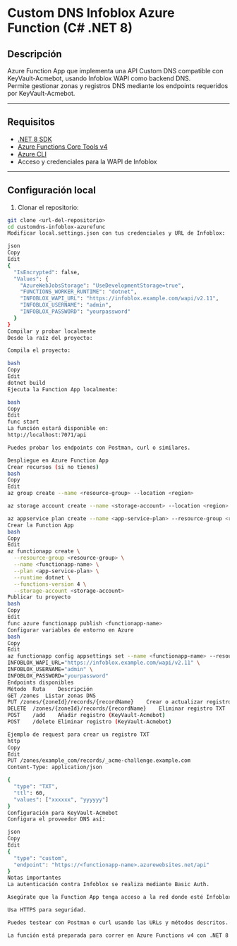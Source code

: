 # Custom DNS Infoblox Azure Function (C# .NET 8)

## Descripción

Azure Function App que implementa una API Custom DNS compatible con KeyVault-Acmebot, usando Infoblox WAPI como backend DNS.  
Permite gestionar zonas y registros DNS mediante los endpoints requeridos por KeyVault-Acmebot.

---

## Requisitos

- [.NET 8 SDK](https://dotnet.microsoft.com/en-us/download/dotnet/8.0)  
- [Azure Functions Core Tools v4](https://learn.microsoft.com/en-us/azure/azure-functions/functions-run-local)  
- [Azure CLI](https://learn.microsoft.com/en-us/cli/azure/install-azure-cli)  
- Acceso y credenciales para la WAPI de Infoblox  

---

## Configuración local

1. Clonar el repositorio:

```bash
git clone <url-del-repositorio>
cd customdns-infoblox-azurefunc
Modificar local.settings.json con tus credenciales y URL de Infoblox:

json
Copy
Edit
{
  "IsEncrypted": false,
  "Values": {
    "AzureWebJobsStorage": "UseDevelopmentStorage=true",
    "FUNCTIONS_WORKER_RUNTIME": "dotnet",
    "INFOBLOX_WAPI_URL": "https://infoblox.example.com/wapi/v2.11",
    "INFOBLOX_USERNAME": "admin",
    "INFOBLOX_PASSWORD": "yourpassword"
  }
}
Compilar y probar localmente
Desde la raíz del proyecto:

Compila el proyecto:

bash
Copy
Edit
dotnet build
Ejecuta la Function App localmente:

bash
Copy
Edit
func start
La función estará disponible en:
http://localhost:7071/api

Puedes probar los endpoints con Postman, curl o similares.

Despliegue en Azure Function App
Crear recursos (si no tienes)
bash
Copy
Edit
az group create --name <resource-group> --location <region>

az storage account create --name <storage-account> --location <region> --resource-group <resource-group> --sku Standard_LRS

az appservice plan create --name <app-service-plan> --resource-group <resource-group> --sku S1 --is-linux false
Crear la Function App
bash
Copy
Edit
az functionapp create \
  --resource-group <resource-group> \
  --name <functionapp-name> \
  --plan <app-service-plan> \
  --runtime dotnet \
  --functions-version 4 \
  --storage-account <storage-account>
Publicar tu proyecto
bash
Copy
Edit
func azure functionapp publish <functionapp-name>
Configurar variables de entorno en Azure
bash
Copy
Edit
az functionapp config appsettings set --name <functionapp-name> --resource-group <resource-group> --settings \
INFOBLOX_WAPI_URL="https://infoblox.example.com/wapi/v2.11" \
INFOBLOX_USERNAME="admin" \
INFOBLOX_PASSWORD="yourpassword"
Endpoints disponibles
Método	Ruta	Descripción
GET	/zones	Listar zonas DNS
PUT	/zones/{zoneId}/records/{recordName}	Crear o actualizar registro TXT
DELETE	/zones/{zoneId}/records/{recordName}	Eliminar registro TXT
POST	/add	Añadir registro (KeyVault-Acmebot)
POST	/delete	Eliminar registro (KeyVault-Acmebot)

Ejemplo de request para crear un registro TXT
http
Copy
Edit
PUT /zones/example_com/records/_acme-challenge.example.com
Content-Type: application/json

{
  "type": "TXT",
  "ttl": 60,
  "values": ["xxxxxx", "yyyyyy"]
}
Configuración para KeyVault-Acmebot
Configura el proveedor DNS así:

json
Copy
Edit
{
  "type": "custom",
  "endpoint": "https://<functionapp-name>.azurewebsites.net/api"
}
Notas importantes
La autenticación contra Infoblox se realiza mediante Basic Auth.

Asegúrate que la Function App tenga acceso a la red donde esté Infoblox.

Usa HTTPS para seguridad.

Puedes testear con Postman o curl usando las URLs y métodos descritos.

La función está preparada para correr en Azure Functions v4 con .NET 8 en plan Windows.

